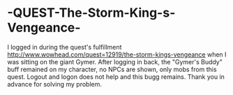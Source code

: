 # -QUEST-The-Storm-King-s-Vengeance-
I logged in during the quest's fulfillment http://www.wowhead.com/quest=12919/the-storm-kings-vengeance when I was sitting on the giant Gymer. After logging in back, the "Gymer's Buddy" buff remained on my character, no NPCs are shown, only mobs from this quest. Logout and logon does not help and this bugg remains. Thank you in advance for solving my problem.
